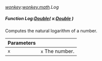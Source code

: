 _[wonkey](../../modules/wonkey/wonkey-module.md):[wonkey.math](../../modules/wonkey/wonkey-math.md).Log_
##### Function Log:[Double](../../modules/wonkey/wonkey-types-double.md)( x:[Double](../../modules/wonkey/wonkey-types-double.md) )
Computes the natural logarithm of a number.

| Parameters |    |
|:-----------|:---|
| ``x`` | `x` The number. |
